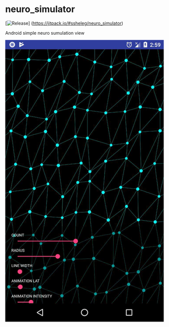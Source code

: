# neuro_simulator
[![Release](https://jitpack.io/v/ssheleg/neuro_simulator.svg)]
(https://jitpack.io/#ssheleg/neuro_simulator)

Android simple neuro sumulation view

![Imgur](https://github.com/ssheleg/neuro_simulator/blob/master/image.jpg)
